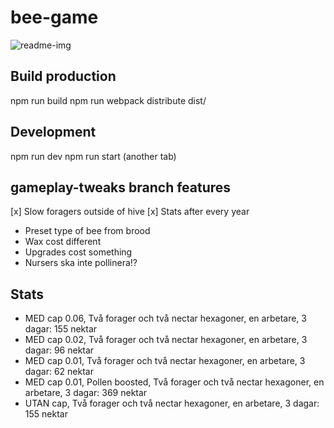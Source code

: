 # bee-game

![readme-img](https://user-images.githubusercontent.com/4123744/138594804-7287ca20-35b9-4dbe-979e-6cf25dd976df.png)

## Build production
npm run build
npm run webpack
distribute dist/

## Development
npm run dev
npm run start (another tab)

## gameplay-tweaks branch features
[x] Slow foragers outside of hive
[x] Stats after every year
- Preset type of bee from brood
- Wax cost different
- Upgrades cost something
- Nursers ska inte pollinera!?

## Stats
- MED cap 0.06, Två forager och två nectar hexagoner, en arbetare, 3 dagar: 155 nektar
- MED cap 0.02, Två forager och två nectar hexagoner, en arbetare, 3 dagar: 96 nektar
- MED cap 0.01, Två forager och två nectar hexagoner, en arbetare, 3 dagar: 62 nektar
- MED cap 0.01, Pollen boosted, Två forager och två nectar hexagoner, en arbetare, 3 dagar: 369 nektar
- UTAN cap, Två forager och två nectar hexagoner, en arbetare, 3 dagar: 155 nektar
